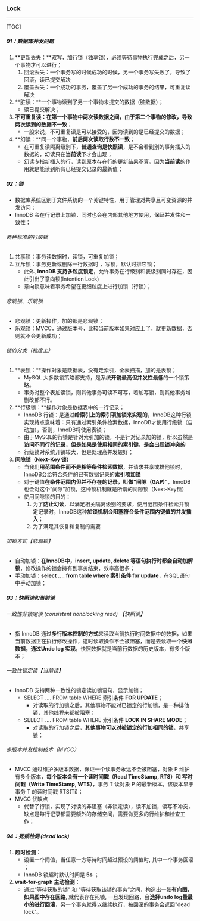 ### Lock

------

[TOC]

##### 01：数据库并发问题

1. **更新丢失：**双写，加行锁（独享锁），必须等待事物执行完成之后，另一个事物才可以进行；
   1. 回滚丢失：一个事务写的时候成功的时候，另一个事务写失败了，导致了回滚，读已提交解决
   2. 覆盖丢失：一个成功的事务，覆盖了另一个成功的事务的结果，可重复读解决
2. **脏读：**一个事物读到了另一个事物未提交的数据（脏数据）；
   - 读已提交解决；
3. **不可重复读：**在第一个事物中两次读数据之间，由于第二个事物的修改，导致**两次读到的数据不一致**；
   - 一般来说，不可重复读是可以接受的，因为读到的是已经提交的数据；
4. **幻读：**同一个事物，**前后两次读取行数不一致**；
   - 在可重复读隔离级别下，**普通查询是快照读**，是不会看到别的事务插入的数据的，幻读只在**当前读**下才会出现；
   - 幻读专指新插入的行，读到原本存在行的更新结果不算。因为**当前读**的作用就是能读到所有已经提交记录的最新值；

##### 02：锁

- 数据库系统区别于文件系统的⼀个关键特性，用于管理对共享且可变资源的并发访问；
- InnoDB 会在行记录上加锁，同时也会在内部其他地方使用，保证并发性和一致性；

###### 两种标准的行级锁

1. 共享锁：事务读数据时，读锁，可重复加锁；
2. 互斥锁：事务更新或删除一行数据时 ，写锁，默认时排它锁；
   - 此外, **InnoDB 支持多粒度锁定**，允许事务在行级别和表级别同时存在，因此引出了意向锁(Intention Lock)
   - 意向锁意味着事务希望在更细粒度上进行加锁（行锁）；

######  悲观锁、乐观锁

- 悲观锁：更新操作，加的都是悲观锁；
- 乐观锁：MVCC，通过版本号，比较当前版本如果对应上了，就更新数据，否则就不会更新成功；

###### 锁的分类（粒度上）

1. **表锁：**操作对象是数据表，没有走索引，全表扫描，加的是表锁；
   - MySQL 大多数锁策略都支持，是系统**开销最高但并发性最低**的一个锁策略。
   - 事务对整个表加读锁，则其他事务可读不可写，若加写锁，则其他事务增删改都不行。
2. **行级锁：**操作对象是数据表中的一行记录；
   - InnoDB 行锁：是通过**给索引上的索引项加锁来实现的**，InnoDB这种行锁实现特点意味着：只有通过索引条件检索数据，InnoDB才使用行级锁（自动加），否则，InnoDB将使用表锁；
   - 由于MySQL的行锁是针对索引加的锁，不是针对记录加的锁，所以虽然是**访问不同行的记录，但是如果是使用相同的索引键，是会出现锁冲突的**
   - 行级锁对系统开销较大，但是处理高并发较好；
3. **间隙锁（Next-Key 锁）**
   - 当我们**用范围条件而不是相等条件检索数据**，并请求共享或排他锁时，InnoDB会给符合条件的已有数据记录的**索引项加锁**
   - 对于键值**在条件范围内但并不存在的记录，叫做“间隙（GAP)”**，InnoDB也会对这个“间隙”加锁，这种锁机制就是所谓的间隙锁（Next-Key锁）
   - 使用间隙锁的目的：
     1. 为了**防止幻读**，以满足相关隔离级别的要求，使用范围条件检索并锁定记录时，InnoDB这种**加锁机制会阻塞符合条件范围内键值的并发插入**；
     2. 为了满足其恢复和复制的需要

###### 加锁方式【悲观锁】

- 自动加锁：**在InnoDB中，insert, update, delete 等语句执行时都会自动加解锁**，修改操作的锁会持有到事务结束，效率高很多；
- 手动加锁：**select .... from table where 索引条件 for update**，在SQL语句中手动加锁；

##### 03：快照读和当前读

###### 一致性非锁定读 (consistent nonblocking read) 【快照读】

- 指 InnoDB 通过**多行版本控制的方式**来读取当前执行时间数据中的数据，如果当前数据正在执行修改操作，这时读取操作不会被阻塞，而是去读取⼀个**快照数据，通过Undo log 实现**，快照数据就是当前行数据的历史版本，有多个版本；

###### 一致性锁定读【当前读】

- InnoDB 支持两种一致性的锁定读加锁语句，显示加锁；
  - SELECT .... FROM table WHERE 索引条件 **FOR UPDATE**；
    - 对读取的行加锁之后，其他事物不能对已锁定的行加锁，是一种排他锁，其他线程来都被阻塞；
  - SELECT .... FROM table WHERE 索引条件 **LOCK IN SHARE MODE**；
    - 对读取的行加锁之后，**其他事物可以对被锁定的行加相同的锁**，共享锁；

###### 多版本并发控制技术（MVCC）

- MVCC 通过维护多版本数据，保证一个读事务永远不会被阻塞，对象 P 维护有多个版本，**每个版本会有一个读时间戳（Read TimeStamp, RTS）和 写时间戳（Write TimeStamp, WTS）**，事务 T 读对象 P 的最新版本，该版本早于事务 T 的读时间戳 RTS(Ti)；
- MVCC 优缺点
  - 代替了行锁，实现了对读的非阻塞（非锁定读），读不加锁，读写不冲突，缺点是每行记录都需要额外的存储空间，需要做更多的行维护和检查工作；

##### 04：死锁检测 (dead lock)

1. **超时检测：**
   -  设置一个阈值，当任意一方等待时间超过预设的阈值时, 其中⼀个事务回滚 ；
   -  InnoDB 锁超时默认时间是 **5s** ；
2. **wait-for-graph 主动检测：**
   - 通过“等待获取的锁” 和 “等待获取该锁的事务”之间，构造出⼀张**有向图，如果图中存在回路**, 就代表存在死锁, 一旦发现回路，会**选择undo log量最小的进行回滚**，另⼀个事务就得以继续执行，被回滚的事务会返回"dead lock"。
